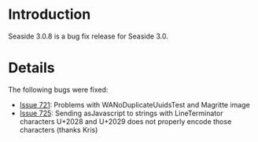 # Introduction #
Seaside 3.0.8 is a bug fix release for Seaside 3.0.


# Details #

The following bugs were fixed:
  * [Issue 721](https://code.google.com/p/seaside/issues/detail?id=721): 	Problems with WANoDuplicateUuidsTest and Magritte image
  * [Issue 725](https://code.google.com/p/seaside/issues/detail?id=725): 	Sending asJavascript to strings with LineTerminator characters U+2028 and U+2029 does not properly encode those characters (thanks Kris)
